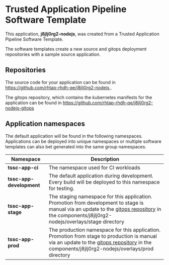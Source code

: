 # Trusted Application Pipeline Software Template

This application, **j8jlj0rg2-nodejs**, was created from a Trusted Application Pipeline Software Template.

The software templates create a new source and gitops deployment repositories with a sample source application. 

## Repositories

The source code for your application can be found in [https://github.com/rhtap-rhdh-qe/j8jlj0rg2-nodejs ](https://github.com/rhtap-rhdh-qe/j8jlj0rg2-nodejs ).
 
The gitops repository, which contains the kubernetes manifests for the application can be found in 
[https://github.com/rhtap-rhdh-qe/j8jlj0rg2-nodejs-gitops ](https://github.com/rhtap-rhdh-qe/j8jlj0rg2-nodejs-gitops ) 

## Application namespaces 

The default application will be found in the following namespaces. Applications can be deployed into unique namespaces or multiple software templates can also bet generated into the same group namespaces.  

|  Namespace   |  Description   |  
| -------- | -------- |
| **tssc-app-ci** | The namespace used for CI workloads |
| **tssc-app-development** | The default application during development. Every build will be deployed to this namespace for testing. |
| **tssc-app-stage** | The staging namespace for this application. Promotion from development to stage is manual via an update to the [gitops repository](https://github.com/rhtap-rhdh-qe/j8jlj0rg2-nodejs-gitops ) in the components/j8jlj0rg2-nodejs/overlays/stage directory |
| **tssc-app-prod** | The production namespace for this application. Promotion from stage to production is manual via an update to the [gitops repository](https://github.com/rhtap-rhdh-qe/j8jlj0rg2-nodejs-gitops ) in the components/j8jlj0rg2-nodejs/overlays/prod directory |